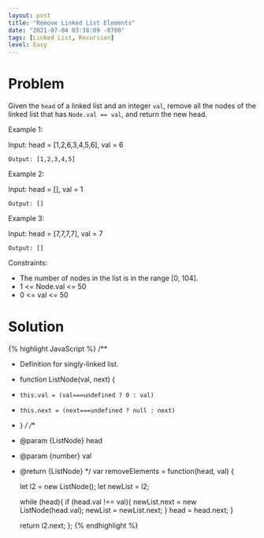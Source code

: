 ```yaml
---
layout: post
title: "Remove Linked List Elements"
date: "2021-07-04 03:38:09 -0700"
tags: [Linked List, Recursion]
level: Easy
---
```


# Problem

Given the `head` of a linked list and an integer `val`, remove all the nodes of the linked list that has `Node.val == val`, and return the new head.

Example 1:


Input: head = [1,2,6,3,4,5,6], val = 6

`Output: [1,2,3,4,5]`

Example 2:

Input: head = [], val = 1

`Output: []`

Example 3:

Input: head = [7,7,7,7], val = 7

`Output: []`
 

Constraints:

- The number of nodes in the list is in the range [0, 104].
- 1 <= Node.val <= 50
- 0 <= val <= 50

# Solution

{% highlight JavaScript %}
/**
 * Definition for singly-linked list.
 * function ListNode(val, next) {
 *     this.val = (val===undefined ? 0 : val)
 *     this.next = (next===undefined ? null : next)
 * }
 */
/**
 * @param {ListNode} head
 * @param {number} val
 * @return {ListNode}
 */
var removeElements = function(head, val) {
    
    let l2 = new ListNode();
    let newList = l2;
    
    while (head){
        if (head.val !== val){
            newList.next = new ListNode(head.val);
            newList = newList.next;
        }
        head = head.next;
    }
    
    return l2.next;
};
{% endhighlight %}